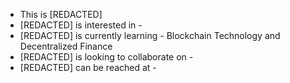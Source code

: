 - This is  [REDACTED]
- [REDACTED] is interested in - 
- [REDACTED] is currently learning - Blockchain Technology and Decentralized Finance
- [REDACTED] is looking to collaborate on - 
- [REDACTED] can be reached at -

<!---
fb30-mw/fb30-mw is a ✨ special ✨ repository because its `README.md` (this file) appears on your GitHub profile.
You can click the Preview link to take a look at your changes.
--->
